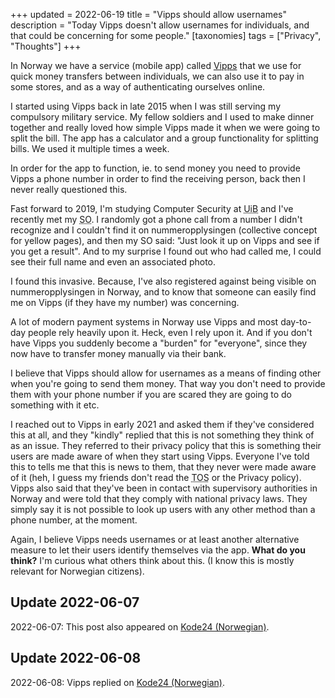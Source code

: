+++
updated = 2022-06-19
title = "Vipps should allow usernames"
description = "Today Vipps doesn't allow usernames for individuals, and that could be concerning for some people."
[taxonomies]
tags = ["Privacy", "Thoughts"]
+++

In Norway we have a service (mobile app) called [Vipps][vipps] that we use for
quick money transfers between individuals, we can also use it to pay in some
stores, and as a way of authenticating ourselves online.

I started using Vipps back in late 2015 when I was still serving my compulsory
military service. My fellow soldiers and I used to make dinner together and
really loved how simple Vipps made it when we were going to split the bill. The
app has a calculator and a group functionality for splitting bills. We used it
multiple times a week.

In order for the app to function, ie. to send money you need to provide Vipps a
phone number in order to find the receiving person, back then I never really
questioned this.

Fast forward to 2019, I'm studying Computer Security at <abbr title="University
of Bergen">UiB</abbr> and I've recently met my
<abbr title="significant other">SO</abbr>. I randomly got a phone call from a
number I didn't recognize and I couldn't find it on nummeropplysingen
(collective concept for yellow pages), and then my SO said: "Just look it up on
Vipps and see if you get a result". And to my surprise I found out who had
called me, I could see their full name and even an associated photo.

I found this invasive. Because, I've also registered against being visible on
nummeropplysingen in Norway, and to know that someone can easily find me on
Vipps (if they have my number) was concerning.

A lot of modern payment systems in Norway use Vipps and most day-to-day people
rely heavily upon it. Heck, even I rely upon it. And if you don't have Vipps you
suddenly become a "burden" for "everyone", since they now have to transfer money
manually via their bank.

I believe that Vipps should allow for usernames as a means of finding other when
you're going to send them money. That way you don't need to provide them with
your phone number if you are scared they are going to do something with it etc.

I reached out to Vipps in early 2021 and asked them if they've considered this
at all, and they "kindly" replied that this is not something they think of as an
issue. They referred to their privacy policy that this is something their users
are made aware of when they start using Vipps. Everyone I've told this to tells
me that this is news to them, that they never were made aware of it (heh, I
guess my friends don't read the <abbr title="Terms of Service">TOS</abbr> or the
Privacy policy). Vipps also said that they've been in contact with supervisory
authorities in Norway and were told that they comply with national privacy laws.
They simply say it is not possible to look up users with any other method than a
phone number, at the moment.

Again, I believe Vipps needs usernames or at least another alternative measure
to let their users identify themselves via the app. **What do you think?** I'm
curious what others think about this. (I know this is mostly relevant for
Norwegian citizens).

## Update 2022-06-07

2022-06-07: This post also appeared on
[Kode24 (Norwegian)](https://www.kode24.no/artikkel/vipps-kan-fortsatt-avslore-hemmelige-telefonnummer-na-etterlyser-utvikler-brukernavn/76237055).

## Update 2022-06-08

2022-06-08: Vipps replied on
[Kode24 (Norwegian)](https://www.kode24.no/artikkel/vipps-jobber-med-losninger-for-anonyme-brukere-vi-har-ikke-knekt-koden-enna/76289259).

[vipps]: https://vipps.no
[kode24]:
  https://www.kode24.no/artikkel/vipps-kan-fortsatt-avslore-hemmelige-telefonnummer-na-etterlyser-utvikler-brukernavn/76237055
[kode24_answer]:
  https://www.kode24.no/artikkel/vipps-jobber-med-losninger-for-anonyme-brukere-vi-har-ikke-knekt-koden-enna/76289259
